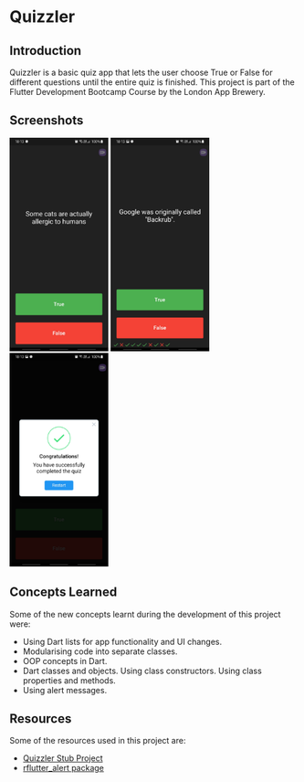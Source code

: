 # Quizzler

## Introduction
Quizzler is a basic quiz app that lets the user choose True or False for different questions until the entire quiz is finished. This project is part of the Flutter Development Bootcamp Course by the London App Brewery. 

## Screenshots
<img src="https://raw.githubusercontent.com/Pranavc22/quizzler/main/screenshots/Screenshot_20210529-181303.jpg" alt="App startup" width="173" height="374"/> <img src="https://raw.githubusercontent.com/Pranavc22/quizzler/main/screenshots/Screenshot_20210529-181312.jpg" alt="App progress" width="173" height="374"/> <img src="https://raw.githubusercontent.com/Pranavc22/quizzler/main/screenshots/Screenshot_20210529-181320.jpg" alt="App alert" width="173" height="374"/>

## Concepts Learned
Some of the new concepts learnt during the development of this project were: 
- Using Dart lists for app functionality and UI changes.  
- Modularising code into separate classes.
- OOP concepts in Dart. 
- Dart classes and objects. Using class constructors. Using class properties and methods. 
- Using alert messages. 

## Resources
Some of the resources used in this project are: 
- [Quizzler Stub Project](https://github.com/londonappbrewery/quizzler-flutter)
- [rflutter_alert package](https://pub.dev/packages/rflutter_alert)